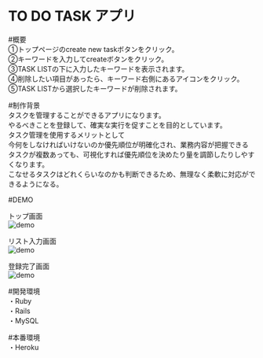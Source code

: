 # TO DO TASK アプリ    

#概要          
①トップページのcreate new taskボタンをクリック。  
②キーワードを入力してcreateボタンをクリック。  
③TASK LISTの下に入力したキーワードを表示されます。  
④削除したい項目があったら、キーワード右側にあるアイコンをクリック。  
⑤TASK LISTから選択したキーワードが削除されます。    


  
    
    
#制作背景  
タスクを管理することができるアプリになります。  
やるべきことを登録して、確実な実行を促すことを目的としています。   
タスク管理を使用するメリットとして  
今何をしなければいけないのか優先順位が明確化され、業務内容が把握できる  
タスクが複数あっても、可視化すれば優先順位を決めたり量を調節したりしやすくなります。  
こなせるタスクはどれくらいなのかも判断できるため、無理なく柔軟に対応ができるようになる。　  
  
    
    


#DEMO  
  
  
トップ画面  
![demo](https://gyazo.com/a5a69995c0aaf223c27ca93e3c2e120b/raw)   
  
リスト入力画面     
![demo](https://gyazo.com/a221259302452af813c8e96bf7138dc5/raw)  
  
    
登録完了画面  
![demo](https://gyazo.com/c1638468ead6a9b003acdf2fecac5817/raw)  
  
  
#開発環境  
・Ruby  
・Rails  
・MySQL  

#本番環境  
・Heroku  





